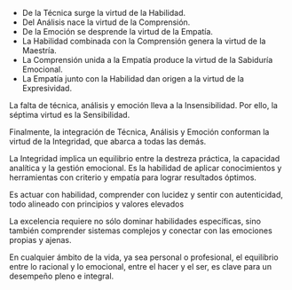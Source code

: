 - De la Técnica surge la virtud de la Habilidad.
- Del Análisis nace la virtud de la Comprensión. 
- De la Emoción se desprende la virtud de la Empatía.
- La Habilidad combinada con la Comprensión genera la virtud de la Maestría.
- La Comprensión unida a la Empatía produce la virtud de la Sabiduría Emocional.
- La Empatía junto con la Habilidad dan origen a la virtud de la Expresividad.

La falta de técnica, análisis y emoción lleva a la Insensibilidad. Por ello, la séptima virtud es la Sensibilidad.

Finalmente, la integración de Técnica, Análisis y Emoción conforman la virtud de la Integridad, que abarca a todas las demás.

La Integridad implica un equilibrio entre la destreza práctica, la capacidad analítica y la gestión emocional. Es la habilidad de aplicar conocimientos y herramientas con criterio y empatía para lograr resultados óptimos. 

Es actuar con habilidad, comprender con lucidez y sentir con autenticidad, todo alineado con principios y valores elevados

La excelencia requiere no sólo dominar habilidades específicas, sino también comprender sistemas complejos y conectar con las emociones propias y ajenas.

En cualquier ámbito de la vida, ya sea personal o profesional, el equilibrio entre lo racional y lo emocional, entre el hacer y el ser, es clave para un desempeño pleno e integral.
